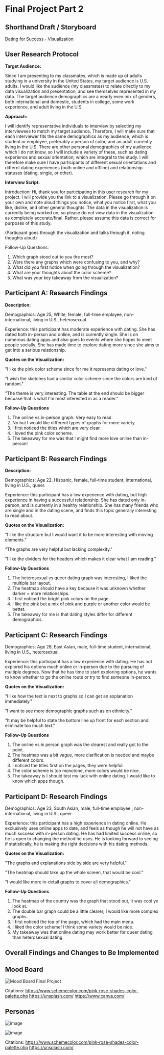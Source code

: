 # Final Project Part 2

## Shorthand Draft / Storyboard 

[Dating for Success - Visualization](https://carnegiemellon.shorthandstories.com/dating-for-success/index.html)

## User Research Protocol

**Target Audience:** 

Since I am presenting to my classmates, which is made up of adults studying in a university in the United States, my target audience is U.S. adults. I would like the audience (my classmates) to relate directly to my data visualization and presentation, and see themselves represented in my data. The target audience demographics are a nearly even mix of genders, both international and domestic, students in college, some work experience, and adult living in the U.S.

**Approach:** 

I will identify representative individuals to interview by selecting my interviewees to match my target audience. Therefore, I will make sure that each interviewer fits the same demographics as my audience, which is student or employee, preferably a person of color, and an adult currently living in the U.S. There are other personal demographics of my audience which I do not know, so I will include a variety of these, such as dating experience and sexual orientation, which are integral to the study. I will therefore make sure I have participants of different sexual orientations and differnt dating experiences (both online and offline) and relationship statuses (dating, single, or other). 

**Interview Script:**

Introduction: Hi, thank you for participating in this user research for my project. I will provide you the link to a visualization. Please go through it on your own and note aloud things you notice, what you notice first, what you like, dislike, and other general thoughts. The data in the visualization is currently being worked on, so please do not view data in the visualization as completely accurate/final. Rather, please assume this data is correct for purposes of this study. 

(Particpant goes through the visualization and talks through it, noting thoughts aloud)

Follow-Up Questions:
1. Which graph stood out to you the most?
2. Were there any graphs which were confusing to you, and why?
3. What did you first notice when going through the visualization?
4. What are your thoughts about the color scheme?
5. What was your key takeaway from the visualization?

## Participant A: Research Findings

**Description:**

Demographics: Age 25, White, female, full-time employee, non-international, living in U.S., heterosexual. 

Experience: this participant has moderate experience with dating. She has dated both in-person and online, and is currently single. She is on numerous dating apps and also goes to events where she hopes to meet people socially. She has made time to explore dating more since she aims to get into a serious relationship. 

**Quotes on the Visualization:**

"I like the pink color scheme since for me it represents dating or love."

"I wish the sketches had a similar color scheme since the colors are kind of random."

"The theme is very interesting. The table at the end should be bigger becuase that is what I'm most interested in as a reader."

**Follow-Up Questions**

1. The online vs in-person graph. Very easy to read.
2. No but I would like different types of graphs for more variety.
3. I first noticed the titles which are very clear.
4. I loved the pink color scheme.
5. The takeaway for me was that I might find more love online than in-person! 

## Participant B: Research Findings

**Description:**

Demographics: Age 22, Hispanic, female, full-time student, international, living in U.S., queer. 

Experience: this participant has a low experience with dating, but high experience in having a successful relationship. She has dated only in-person, and is currently in a healthy relationship. She has many friends who are single and in the dating scene, and finds this topic generally interesting to read about. 

**Quotes on the Visualization:**

"I like the structure but I would want it to be more interesting with moving elements."

"The graphs are very helpful but lacking complexity."

"I like the dividers for the headers which makes it clear what I am reading."

**Follow-Up Questions**
1. The heterosexual vs queer dating graph was interesting, I liked the multiple bar layout.
2. The heatmap should have a key because it was unknown whether darker = more relationships.
3. I first noticed the bright pink colors on the page.
4. I like the pink but a mix of pink and purple or another color would be bettet.
5. The takeaway for me is that dating styles differ for different demographics. 

## Participant C: Research Findings

Demographics: Age 28, East Asian, male, full-time student, international, living in U.S., heterosexual. 

Experience: this participant has a low experience with dating. He has not explored his options much online or in-person due to the pursuing of multiple degrees. Now that he has time to start exploring options, he wants to know whether to go the online route or try to find someone in-person.

**Quotes on the Visualization:**

"I like how the text is next to graphs so I can get an explanation immediately."

"I want to see more demographic graphs such as on ethnicity."

"It may be helpful to state the bottom line up front for each section and eliminate too much text."

**Follow-Up Questions**

1. The online vs in person graph was the clearest and really got to the point.
2. The heatmap was a bit vague, more clarification is needed and maybe different colors.
3. I noticed the titles first on the pages, they were helpful.
4. The color scheme is too monotone, more colors would be nice.
5. The takeaway is I should test my luck with online dating. I would like to know which apps though. 

## Participant D: Research Findings

Demographics: Age 23, South Asian, male, full-time employee , non-international, living in U.S., queer. 

Experience: this participant has a high experience in dating online. He exclusively uses online apps to date, and feels as though he will not have as much success with in-person dating. He has had limited success online, so he is open to changing the method he uses. He is looking forward to seeing if statistically, he is making the right decisions with his dating methods.  

**Quotes on the Visualization:**

"The graphs and explanations side by side are very helpful."

"The heatmap should take up the whole screen, that would be cool."

"I would like more in-detail graphs to cover all demographics."

**Follow-Up Questions**

1. The heatmap of the country was the graph that stood out, it was cool yo look at.
2. The double bar graph could be a little clearer, I would like more complex graphs.
3. I first noticed the top of the page, which had the main menu.
4. I liked the color scheme! I think some variety would be nice.
5. My takeaway was that online dating may work better for queer dating than heterosexual dating. 

## Overall Findings and Changes to Be Implemented




## Mood Board

![Mood Board Final Project](https://github.com/user-attachments/assets/9e328458-d6ed-42c4-88bd-3e846f59d978)

Citations:
https://www.schemecolor.com/pink-rose-shades-color-palette.php
https://unsplash.com/
https://www.canva.com/

## Personas

![image](https://github.com/user-attachments/assets/887ecc62-f843-482f-9cc3-b199ae281689)

![image](https://github.com/user-attachments/assets/2865ac99-e7b9-46a8-8b6c-c22f94c8b569)

Citations:
https://www.schemecolor.com/pink-rose-shades-color-palette.php
https://unsplash.com/

